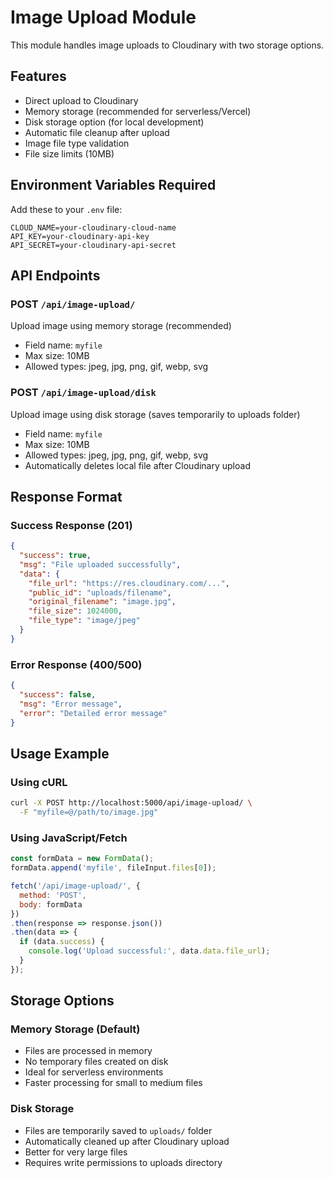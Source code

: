 # Image Upload Module

This module handles image uploads to Cloudinary with two storage options.

## Features

- Direct upload to Cloudinary
- Memory storage (recommended for serverless/Vercel)
- Disk storage option (for local development)
- Automatic file cleanup after upload
- Image file type validation
- File size limits (10MB)

## Environment Variables Required

Add these to your `.env` file:

```env
CLOUD_NAME=your-cloudinary-cloud-name
API_KEY=your-cloudinary-api-key
API_SECRET=your-cloudinary-api-secret
```

## API Endpoints

### POST `/api/image-upload/`
Upload image using memory storage (recommended)
- Field name: `myfile`
- Max size: 10MB
- Allowed types: jpeg, jpg, png, gif, webp, svg

### POST `/api/image-upload/disk`
Upload image using disk storage (saves temporarily to uploads folder)
- Field name: `myfile`
- Max size: 10MB
- Allowed types: jpeg, jpg, png, gif, webp, svg
- Automatically deletes local file after Cloudinary upload

## Response Format

### Success Response (201)
```json
{
  "success": true,
  "msg": "File uploaded successfully",
  "data": {
    "file_url": "https://res.cloudinary.com/...",
    "public_id": "uploads/filename",
    "original_filename": "image.jpg",
    "file_size": 1024000,
    "file_type": "image/jpeg"
  }
}
```

### Error Response (400/500)
```json
{
  "success": false,
  "msg": "Error message",
  "error": "Detailed error message"
}
```

## Usage Example

### Using cURL
```bash
curl -X POST http://localhost:5000/api/image-upload/ \
  -F "myfile=@/path/to/image.jpg"
```

### Using JavaScript/Fetch
```javascript
const formData = new FormData();
formData.append('myfile', fileInput.files[0]);

fetch('/api/image-upload/', {
  method: 'POST',
  body: formData
})
.then(response => response.json())
.then(data => {
  if (data.success) {
    console.log('Upload successful:', data.data.file_url);
  }
});
```

## Storage Options

### Memory Storage (Default)
- Files are processed in memory
- No temporary files created on disk
- Ideal for serverless environments
- Faster processing for small to medium files

### Disk Storage
- Files are temporarily saved to `uploads/` folder
- Automatically cleaned up after Cloudinary upload
- Better for very large files
- Requires write permissions to uploads directory
